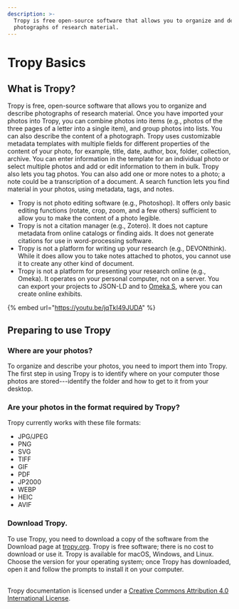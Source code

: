 ```yaml
---
description: >-
  Tropy is free open-source software that allows you to organize and describe
  photographs of research material.
---
```


# Tropy Basics

## What is Tropy? <a href="tropy" id="tropy"></a>

Tropy is free, open-source software that allows you to organize and describe photographs of research material. Once you have imported your photos into Tropy, you can combine photos into items (e.g., photos of the three pages of a letter into a single item), and group photos into lists. You can also describe the content of a photograph. Tropy uses customizable metadata templates with multiple fields for different properties of the content of your photo, for example, title, date, author, box, folder, collection, archive. You can enter information in the template for an individual photo or select multiple photos and add or edit information to them in bulk. Tropy also lets you tag photos. You can also add one or more notes to a photo; a note could be a transcription of a document. A search function lets you find material in your photos, using metadata, tags, and notes.

* Tropy is not photo editing software (e.g., Photoshop). It offers only basic editing functions (rotate, crop, zoom, and a few others) sufficient to allow you to make the content of a photo legible.&#x20;
* Tropy is not a citation manager (e.g., Zotero). It does not capture metadata from online catalogs or finding aids. It does not generate citations for use in word-processing software.
* Tropy is not a platform for writing up your research (e.g., DEVONthink). While it does allow you to take notes attached to photos, you cannot use it to create any other kind of document.
* Tropy is not a platform for presenting your research online (e.g., Omeka). It operates on your personal computer, not on a server. You can export your projects to JSON-LD and to [Omeka S](https://omeka.org/s/), where you can create online exhibits.

{% embed url="https://youtu.be/jqTkI49JUDA" %}

## Preparing to use Tropy <a href="prepare" id="prepare"></a>

### Where are your photos?

To organize and describe your photos, you need to import them into Tropy. The first step in using Tropy is to identify where on your computer those photos are stored---identify the folder and how to get to it from your desktop.

### Are your photos in the format required by Tropy?

Tropy currently works with these file formats:

* JPG/JPEG
* PNG
* SVG
* TIFF
* GIF
* PDF
* JP2000
* WEBP
* HEIC
* AVIF

### Download Tropy.

To use Tropy, you need to download a copy of the software from the Download page at [tropy.org](https://tropy.org). Tropy is free software; there is no cost to download or use it. Tropy is available for macOS, Windows, and Linux. Choose the version for your operating system; once Tropy has downloaded, open it and follow the prompts to install it on your computer.

\
Tropy documentation is licensed under a [Creative Commons Attribution 4.0 International License](http://creativecommons.org/licenses/by/4.0/).
